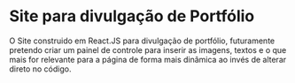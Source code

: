 <h1>Site para divulgação de Portfólio</h1>

<p>O Site construido em React.JS para divulgação de portfólio, futuramente pretendo criar um painel de controle para inserir as imagens, textos e o que mais for relevante para a página de forma mais dinâmica ao invés de alterar direto no código.</p>
